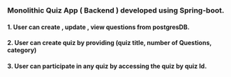 ### Monolithic Quiz App ( Backend ) developed using Spring-boot.

#### 1. User can create , update , view questions from postgresDB.
#### 2. User can create quiz by providing (quiz title, number of Questions, category)
#### 3. User can participate in any quiz by accessing the quiz by quiz Id.
